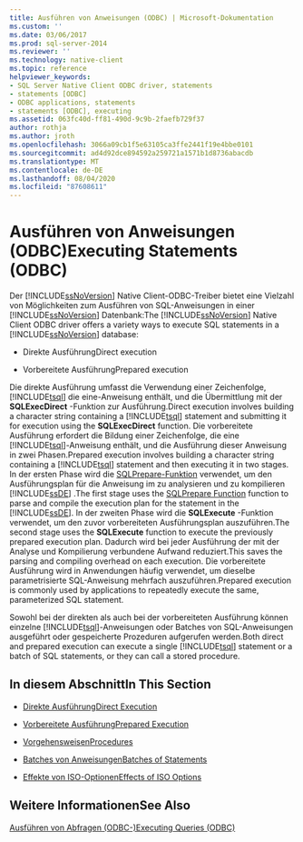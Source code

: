 ```yaml
---
title: Ausführen von Anweisungen (ODBC) | Microsoft-Dokumentation
ms.custom: ''
ms.date: 03/06/2017
ms.prod: sql-server-2014
ms.reviewer: ''
ms.technology: native-client
ms.topic: reference
helpviewer_keywords:
- SQL Server Native Client ODBC driver, statements
- statements [ODBC]
- ODBC applications, statements
- statements [ODBC], executing
ms.assetid: 063fc40d-ff81-490d-9c9b-2faefb729f37
author: rothja
ms.author: jroth
ms.openlocfilehash: 3066a09cb1f5e63105ca3ffe2441f19e4bbe0101
ms.sourcegitcommit: ad4d92dce894592a259721a1571b1d8736abacdb
ms.translationtype: MT
ms.contentlocale: de-DE
ms.lasthandoff: 08/04/2020
ms.locfileid: "87608611"
---
```

# <a name="executing-statements-odbc"></a><span data-ttu-id="5b00a-102">Ausführen von Anweisungen (ODBC)</span><span class="sxs-lookup"><span data-stu-id="5b00a-102">Executing Statements (ODBC)</span></span>
  <span data-ttu-id="5b00a-103">Der [!INCLUDE[ssNoVersion](../../../includes/ssnoversion-md.md)] Native Client-ODBC-Treiber bietet eine Vielzahl von Möglichkeiten zum Ausführen von SQL-Anweisungen in einer [!INCLUDE[ssNoVersion](../../../includes/ssnoversion-md.md)] Datenbank:</span><span class="sxs-lookup"><span data-stu-id="5b00a-103">The [!INCLUDE[ssNoVersion](../../../includes/ssnoversion-md.md)] Native Client ODBC driver offers a variety ways to execute SQL statements in a [!INCLUDE[ssNoVersion](../../../includes/ssnoversion-md.md)] database:</span></span>  
  
-   <span data-ttu-id="5b00a-104">Direkte Ausführung</span><span class="sxs-lookup"><span data-stu-id="5b00a-104">Direct execution</span></span>  
  
-   <span data-ttu-id="5b00a-105">Vorbereitete Ausführung</span><span class="sxs-lookup"><span data-stu-id="5b00a-105">Prepared execution</span></span>  
  
 <span data-ttu-id="5b00a-106">Die direkte Ausführung umfasst die Verwendung einer Zeichenfolge, [!INCLUDE[tsql](../../../includes/tsql-md.md)] die eine-Anweisung enthält, und die Übermittlung mit der **SQLExecDirect** -Funktion zur Ausführung.</span><span class="sxs-lookup"><span data-stu-id="5b00a-106">Direct execution involves building a character string containing a [!INCLUDE[tsql](../../../includes/tsql-md.md)] statement and submitting it for execution using the **SQLExecDirect** function.</span></span> <span data-ttu-id="5b00a-107">Die vorbereitete Ausführung erfordert die Bildung einer Zeichenfolge, die eine [!INCLUDE[tsql](../../../includes/tsql-md.md)]-Anweisung enthält, und die Ausführung dieser Anweisung in zwei Phasen.</span><span class="sxs-lookup"><span data-stu-id="5b00a-107">Prepared execution involves building a character string containing a [!INCLUDE[tsql](../../../includes/tsql-md.md)] statement and then executing it in two stages.</span></span> <span data-ttu-id="5b00a-108">In der ersten Phase wird die [SQLPrepare-Funktion](https://go.microsoft.com/fwlink/?LinkId=59360) verwendet, um den Ausführungsplan für die Anweisung im zu analysieren und zu kompilieren [!INCLUDE[ssDE](../../../includes/ssde-md.md)] .</span><span class="sxs-lookup"><span data-stu-id="5b00a-108">The first stage uses the [SQLPrepare Function](https://go.microsoft.com/fwlink/?LinkId=59360) function to parse and compile the execution plan for the statement in the [!INCLUDE[ssDE](../../../includes/ssde-md.md)].</span></span> <span data-ttu-id="5b00a-109">In der zweiten Phase wird die **SQLExecute** -Funktion verwendet, um den zuvor vorbereiteten Ausführungsplan auszuführen.</span><span class="sxs-lookup"><span data-stu-id="5b00a-109">The second stage uses the **SQLExecute** function to execute the previously prepared execution plan.</span></span> <span data-ttu-id="5b00a-110">Dadurch wird bei jeder Ausführung der mit der Analyse und Kompilierung verbundene Aufwand reduziert.</span><span class="sxs-lookup"><span data-stu-id="5b00a-110">This saves the parsing and compiling overhead on each execution.</span></span> <span data-ttu-id="5b00a-111">Die vorbereitete Ausführung wird in Anwendungen häufig verwendet, um dieselbe parametrisierte SQL-Anweisung mehrfach auszuführen.</span><span class="sxs-lookup"><span data-stu-id="5b00a-111">Prepared execution is commonly used by applications to repeatedly execute the same, parameterized SQL statement.</span></span>  
  
 <span data-ttu-id="5b00a-112">Sowohl bei der direkten als auch bei der vorbereiteten Ausführung können einzelne [!INCLUDE[tsql](../../../includes/tsql-md.md)]-Anweisungen oder Batches von SQL-Anweisungen ausgeführt oder gespeicherte Prozeduren aufgerufen werden.</span><span class="sxs-lookup"><span data-stu-id="5b00a-112">Both direct and prepared execution can execute a single [!INCLUDE[tsql](../../../includes/tsql-md.md)] statement or a batch of SQL statements, or they can call a stored procedure.</span></span>  
  
## <a name="in-this-section"></a><span data-ttu-id="5b00a-113">In diesem Abschnitt</span><span class="sxs-lookup"><span data-stu-id="5b00a-113">In This Section</span></span>  
  
-   [<span data-ttu-id="5b00a-114">Direkte Ausführung</span><span class="sxs-lookup"><span data-stu-id="5b00a-114">Direct Execution</span></span>](direct-execution.md)  
  
-   [<span data-ttu-id="5b00a-115">Vorbereitete Ausführung</span><span class="sxs-lookup"><span data-stu-id="5b00a-115">Prepared Execution</span></span>](prepared-execution.md)  
  
-   [<span data-ttu-id="5b00a-116">Vorgehensweisen</span><span class="sxs-lookup"><span data-stu-id="5b00a-116">Procedures</span></span>](procedures.md)  
  
-   [<span data-ttu-id="5b00a-117">Batches von Anweisungen</span><span class="sxs-lookup"><span data-stu-id="5b00a-117">Batches of Statements</span></span>](batches-of-statements.md)  
  
-   [<span data-ttu-id="5b00a-118">Effekte von ISO-Optionen</span><span class="sxs-lookup"><span data-stu-id="5b00a-118">Effects of ISO Options</span></span>](effects-of-iso-options.md)  
  
## <a name="see-also"></a><span data-ttu-id="5b00a-119">Weitere Informationen</span><span class="sxs-lookup"><span data-stu-id="5b00a-119">See Also</span></span>  
 [<span data-ttu-id="5b00a-120">Ausführen von Abfragen &#40;ODBC-&#41;</span><span class="sxs-lookup"><span data-stu-id="5b00a-120">Executing Queries &#40;ODBC&#41;</span></span>](../executing-queries-odbc.md)  
  
  
